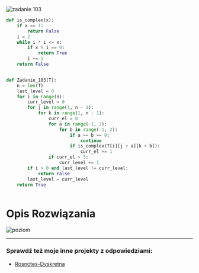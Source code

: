 <picture>
  <source srcset="../../srt/zbior_zadan/103.png" media="(prefers-color-scheme: light)">
  <source srcset="../../srt/zbior_zadan/black_103.png" media="(prefers-color-scheme: dark)">
  <img src="../../srt/zbior_zadan/black_103.png" alt="zadanie 103">
</picture>


```python
def is_complex(x):
    if x == 1:
        return False
    i = 2
    while i * i <= x:
        if x % i == 0:
            return True
        i += 1
    return False


def Zadanie_103(T):
    n = len(T)
    last_level = 0
    for i in range(n):
        curr_level = 0
        for j in range(1, n - 1):
            for k in range(1, n - 1):
                curr_el = 0
                for a in range(-1, 2):
                    for b in range(-1, 2):
                        if a == b == 0:
                            continue
                        if is_complex(T[i][j + a][k + b]):
                            curr_el += 1
                if curr_el > 5:
                    curr_level += 1
        if i > 0 and last_level != curr_level:
            return False
        last_level = curr_level
    return True



```
# Opis Rozwiązania

![poziom](https://github.com/user-attachments/assets/5ebd78fb-a2f3-48e9-899b-9e7b52557e2a)


---
### Sprawdź też moje inne projekty z odpowiedziami:
- [Rosnotes-Dyskretna](https://github.com/kamilGie/Rosnotes-Dyskretna)

